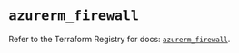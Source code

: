 # `azurerm_firewall`

Refer to the Terraform Registry for docs: [`azurerm_firewall`](https://registry.terraform.io/providers/hashicorp/azurerm/4.40.0/docs/resources/firewall).
